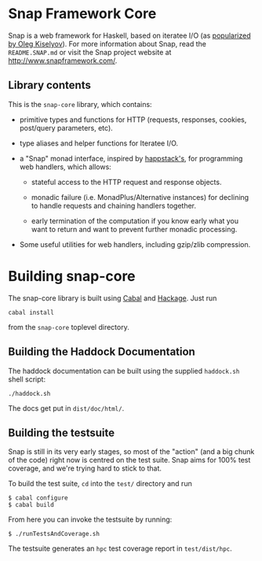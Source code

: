 Snap Framework Core
===================

Snap is a web framework for Haskell, based on iteratee I/O (as [popularized by
Oleg Kiselyov](http://okmij.org/ftp/Streams.html#iteratee)).  For more
information about Snap, read the `README.SNAP.md` or visit the Snap project
website at http://www.snapframework.com/.

## Library contents

This is the `snap-core` library, which contains:

  * primitive types and functions for HTTP (requests, responses, cookies,
    post/query parameters, etc).

  * type aliases and helper functions for Iteratee I/O.

  * a "Snap" monad interface, inspired by
    [happstack's](http://happstack.com/index.html), for programming web
    handlers, which allows:

    * stateful access to the HTTP request and response objects.

    * monadic failure (i.e. MonadPlus/Alternative instances) for declining to
      handle requests and chaining handlers together.

    * early termination of the computation if you know early what you want to
      return and want to prevent further monadic processing.

  * Some useful utilities for web handlers, including gzip/zlib compression.


Building snap-core
===================

The snap-core library is built using [Cabal](http://www.haskell.org/cabal/) and
[Hackage](http://hackage.haskell.org/packages/hackage.html). Just run

    cabal install

from the `snap-core` toplevel directory.


## Building the Haddock Documentation

The haddock documentation can be built using the supplied `haddock.sh` shell
script:

    ./haddock.sh

The docs get put in `dist/doc/html/`.


## Building the testsuite

Snap is still in its very early stages, so most of the "action" (and a big
chunk of the code) right now is centred on the test suite. Snap aims for 100%
test coverage, and we're trying hard to stick to that.

To build the test suite, `cd` into the `test/` directory and run

    $ cabal configure
    $ cabal build

From here you can invoke the testsuite by running:

    $ ./runTestsAndCoverage.sh 


The testsuite generates an `hpc` test coverage report in `test/dist/hpc`.
